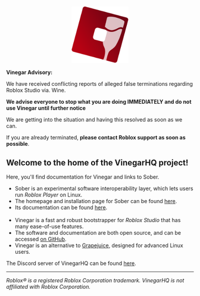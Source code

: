 <p align="center">
  <img style="max-width: 30%" src="../vinegar.svg">
</p>

<div class="warning">

  **Vinegar Advisory:**

  We have received conflicting reports of alleged false terminations regarding Roblox Studio via. Wine.
  
  **We advise everyone to stop what you are doing IMMEDIATELY and __do not use Vinegar until further notice__**
  
  We are getting into the situation and having this resolved as soon as we can.

  If you are already terminated, **__please contact Roblox support as soon as possible__**.

</div>

## Welcome to the home of the VinegarHQ project!

Here, you'll find documentation for Vinegar and links to Sober.

- Sober is an experimental software interoperability layer, which lets users run *Roblox Player* on Linux.
- The homepage and installation page for Sober can be found [here](https://sober.vinegarhq.org/).
- Its documentation can be found [here](../Sober/Home/index.md).
<br><br>
- Vinegar is a fast and robust bootstrapper for *Roblox Studio* that has many ease-of-use features.
- The software and documentation are both open source, and can be accessed [on GitHub](https://github.com/vinegarhq).
- Vinegar is an alternative to [Grapejuice](https://brinkervii.gitlab.io/grapejuice/), designed for advanced Linux users.

The Discord server of VinegarHQ can be found [here](https://discord.gg/dzdzZ6Pps2).

---

_Roblox® is a registered Roblox Corporation trademark. VinegarHQ is not affiliated with Roblox Corporation._
